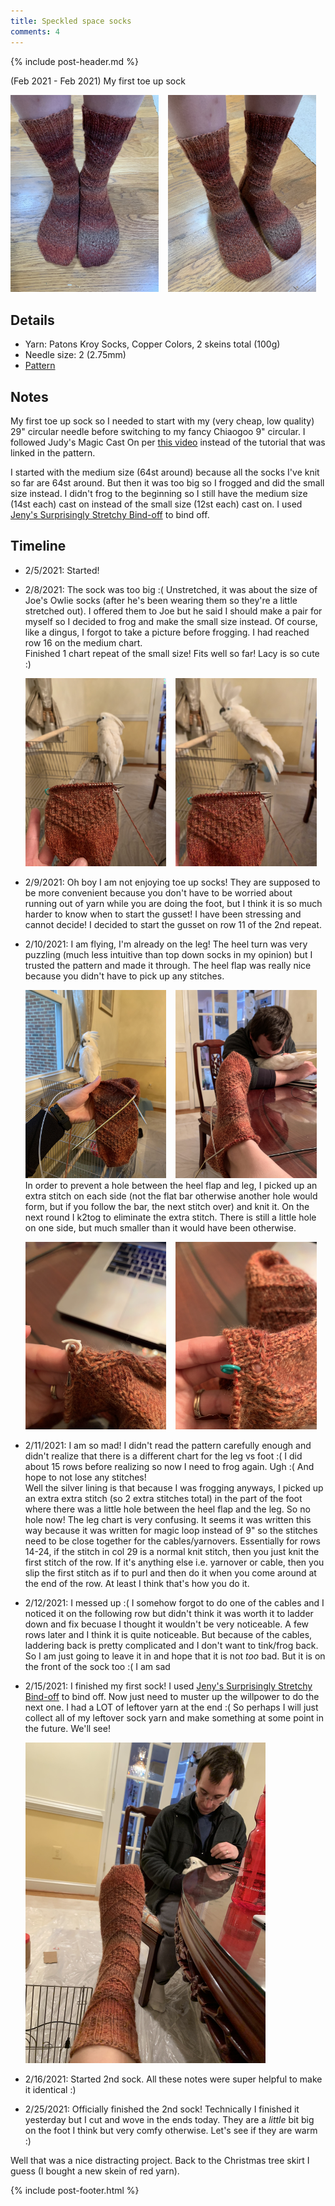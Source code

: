 ```yaml
---
title: Speckled space socks
comments: 4
---
```


{% include post-header.md %}

(Feb 2021 - Feb 2021) My first toe up sock

<img src="media/speckled_space_socks1.jpg" style="max-width: 47%" /> &ensp; <img src="media/speckled_space_socks2.jpg" style="max-width: 47%" />

## Details
- Yarn: Patons Kroy Socks, Copper Colors, 2 skeins total (100g)
- Needle size: 2 (2.75mm)
- [Pattern](https://www.ravelry.com/patterns/library/speckled-space-socks)

## Notes

My first toe up sock so I needed to start with my (very cheap, low quality) 29" circular needle before switching to my fancy Chiaogoo 9" circular. I followed Judy's Magic Cast On per [this video](https://www.youtube.com/watch?v=1pmxRDZ-cwo) instead of the tutorial that was linked in the pattern. 

I started with the medium size (64st around) because all the socks I've knit so far are 64st around. But then it was too big so I frogged and did the small size instead. I didn't frog to the beginning so I still have the medium size (14st each) cast on instead of the small size (12st each) cast on. I used [Jeny's Surprisingly Stretchy Bind-off](https://www.youtube.com/watch?v=ol8aZ7z_ISs) to bind off.

## Timeline

- 2/5/2021: Started! 

- 2/8/2021: The sock was too big :( Unstretched, it was about the size of Joe's Owlie socks (after he's been wearing them so they're a little stretched out). I offered them to Joe but he said I should make a pair for myself so I decided to frog and make the small size instead. Of course, like a dingus, I forgot to take a picture before frogging. I had reached row 16 on the medium chart.\
Finished 1 chart repeat of the small size! Fits well so far! Lacy is so cute :)

  <img src="media/speckled_space_lacy.jpg" style="max-width: 47%" /> &ensp; <img src="media/speckled_space_lacy2.jpg" style="max-width: 47%" />

- 2/9/2021: Oh boy I am not enjoying toe up socks! They are supposed to be more convenient because you don't have to be worried about running out of yarn while you are doing the foot, but I think it is so much harder to know when to start the gusset! I have been stressing and cannot decide! I decided to start the gusset on row 11 of the 2nd repeat. 

- 2/10/2021: I am flying, I'm already on the leg! The heel turn was very puzzling (much less intuitive than top down socks in my opinion) but I trusted the pattern and made it through. The heel flap was really nice because you didn't have to pick up any stitches.
  
  <img src="media/speckled_space_lacy3.jpg" style="max-width: 47%" /> &ensp; <img src="media/speckled_space_lacy4.jpg" style="max-width: 47%" /> \
In order to prevent a hole between the heel flap and leg, I picked up an extra stitch on each side (not the flat bar otherwise another hole would form, but if you follow the bar, the next stitch over) and knit it. On the next round I k2tog to eliminate the extra stitch. There is still a little hole on one side, but much smaller than it would have been otherwise.

  <img src="media/speckled_space_heel1.jpg" style="max-width: 47%" /> &ensp; <img src="media/speckled_space_heel2.jpg" style="max-width: 47%" /> 

- 2/11/2021: I am so mad! I didn't read the pattern carefully enough and didn't realize that there is a different chart for the leg vs foot :( I did about 15 rows before realizing so now I need to frog again. Ugh :( And hope to not lose any stitches! \
Well the silver lining is that because I was frogging anyways, I picked up an extra extra stitch (so 2 extra stitches total) in the part of the foot where there was a little hole between the heel flap and the leg. So no hole now! The leg chart is very confusing. It seems it was written this way because it was written for magic loop instead of 9" so the stitches need to be close together for the cables/yarnovers. Essentially for rows 14-24, if the stitch in col 29 is a normal knit stitch, then you just knit the first stitch of the row. If it's anything else i.e. yarnover or cable, then you slip the first stitch as if to purl and then do it when you come around at the end of the row. At least I think that's how you do it. 

- 2/12/2021: I messed up :( I somehow forgot to do one of the cables and I noticed it on the following row but didn't think it was worth it to ladder down and fix becuase I thought it wouldn't be very noticeable. A few rows later and I think it is quite noticeable. But because of the cables, laddering back is pretty complicated and I don't want to tink/frog back. So I am just going to leave it in and hope that it is not *too* bad. But it is on the front of the sock too :( I am sad

- 2/15/2021: I finished my first sock! I used [Jeny's Surprisingly Stretchy Bind-off](https://www.youtube.com/watch?v=ol8aZ7z_ISs) to bind off. Now just need to muster up the willpower to do the next one. I had a LOT of leftover yarn at the end :( So perhaps I will just collect all of my leftover sock yarn and make something at some point in the future. We'll see!

  <img src="media/speckled_space_sock_done.jpg" style="max-width: 80%" /> 

- 2/16/2021: Started 2nd sock. All these notes were super helpful to make it identical :) 

- 2/25/2021: Officially finished the 2nd sock! Technically I finished it yesterday but I cut and wove in the ends today. They are a *little* bit big on the foot I think but very comfy otherwise. Let's see if they are warm :) 

Well that was a nice distracting project. Back to the Christmas tree skirt I guess (I bought a new skein of red yarn). 


{% include post-footer.html %}
